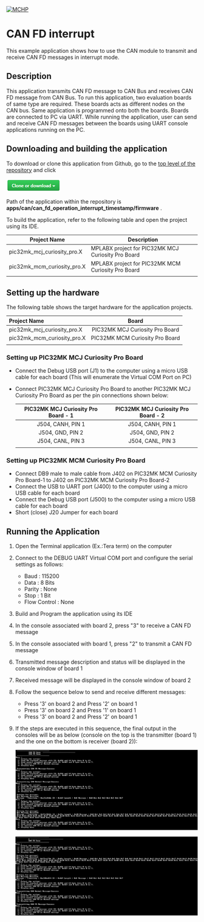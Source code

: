 [![MCHP](https://www.microchip.com/ResourcePackages/Microchip/assets/dist/images/logo.png)](https://www.microchip.com)

# CAN FD interrupt

This example application shows how to use the CAN module to transmit and receive CAN FD messages in interrupt mode.

## Description

This application transmits CAN FD message to CAN Bus and receives CAN FD message from CAN Bus. To run this application, two evaluation boards of same type are required. These boards acts as different nodes on the CAN bus. Same application is programmed onto both the boards. Boards are connected to PC via UART. While running the application, user can send and receive CAN FD messages between the boards using UART console applications running on the PC.

## Downloading and building the application

To download or clone this application from Github, go to the [top level of the repository](https://github.com/Microchip-MPLAB-Harmony/csp_apps_pic32mk) and click

![clone](../../../docs/images/clone.png)

Path of the application within the repository is **apps/can/can_fd_operation_interrupt_timestamp/firmware** .

To build the application, refer to the following table and open the project using its IDE.

| Project Name      | Description                                    |
| ----------------- | ---------------------------------------------- |
| pic32mk_mcj_curiosity_pro.X | MPLABX project for PIC32MK MCJ Curiosity Pro Board |
| pic32mk_mcm_curiosity_pro.X | MPLABX project for PIC32MK MCM Curiosity Pro Board |
|||

## Setting up the hardware

The following table shows the target hardware for the application projects.

| Project Name| Board|
|:---------|:---------:|
| pic32mk_mcj_curiosity_pro.X | PIC32MK MCJ Curiosity Pro Board |
| pic32mk_mcm_curiosity_pro.X | PIC32MK MCM Curiosity Pro Board |
|||

### Setting up PIC32MK MCJ Curiosity Pro Board

- Connect the Debug USB port (J1) to the computer using a micro USB cable for each board (This will enumerate the Virtual COM Port on PC)
- Connect PIC32MK MCJ Curiosity Pro Board to another PIC32MK MCJ Curiosity Pro Board as per the pin connections shown below:

   | PIC32MK MCJ Curiosity Pro Board - 1 | PIC32MK MCJ Curiosity Pro Board - 2 |
   |:-----------------------------------:|:-----------------------------------:|
   | J504, CANH, PIN 1 | J504, CANH, PIN 1 |
   | J504, GND, PIN 2  | J504, GND, PIN 2  |
   | J504, CANL, PIN 3 | J504, CANL, PIN 3 |
   |||

### Setting up PIC32MK MCM Curiosity Pro Board

- Connect DB9 male to male cable from J402 on PIC32MK MCM Curiosity Pro Board-1 to J402 on PIC32MK MCM Curiosity Pro Board-2
- Connect the USB to UART port (J400) to the computer using a micro USB cable for each board
- Connect the Debug USB port (J500) to the computer using a micro USB cable for each board
- Short (close) J20 Jumper for each board

## Running the Application

1. Open the Terminal application (Ex.:Tera term) on the computer
2. Connect to the DEBUG UART Virtual COM port and configure the serial settings as follows:
    - Baud : 115200
    - Data : 8 Bits
    - Parity : None
    - Stop : 1 Bit
    - Flow Control : None
3. Build and Program the application using its IDE
4. In the console associated with board 2, press "3" to receive a CAN FD message
5. In the console associated with board 1, press "2" to transmit a CAN FD message
6. Transmitted message description and status will be displayed in the console window of board 1
7. Received message will be displayed in the console window of board 2
8. Follow the sequence below to send and receive different messages:
    - Press '3' on board 2 and Press '2' on board 1
    - Press '3' on board 2 and Press '1' on board 1
    - Press '3' on board 2 and Press '2' on board 1
9. If the steps are executed in this sequence, the final output in the consoles will be as below (console on the top is the transmitter (board 1) and the one on the bottom is receiver (board 2)):

    ![output](images/output_can_fd_interrupt_timestamp_1.png)

    ![output](images/output_can_fd_interrupt_timestamp_2.png)
